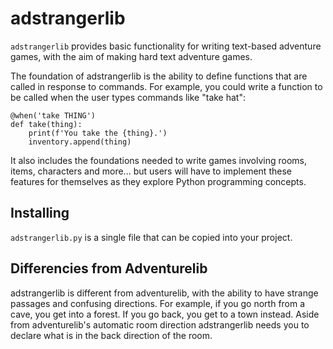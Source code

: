 # adstrangerlib


`adstrangerlib` provides basic functionality for writing text-based adventure
games, with the aim of making hard text adventure games.

The foundation of adstrangerlib is the ability to define functions that are
called in response to commands. For example, you could write a function to
be called when the user types commands like "take hat":

    @when('take THING')
    def take(thing):
        print(f'You take the {thing}.')
        inventory.append(thing)

It also includes the foundations needed to write games involving rooms, items,
characters and more... but users will have to implement these features for
themselves as they explore Python programming concepts.

## Installing

`adstrangerlib.py` is a single file that can be copied into your project.

## Differencies from Adventurelib
adstrangerlib is different from adventurelib, with the ability to have strange passages and confusing directions.
For example, if you go north from a cave, you get into a forest. If you go back, you get to a town instead.
Aside from adventurelib's automatic room direction adstrangerlib needs you to declare what is in the back direction of the room.

